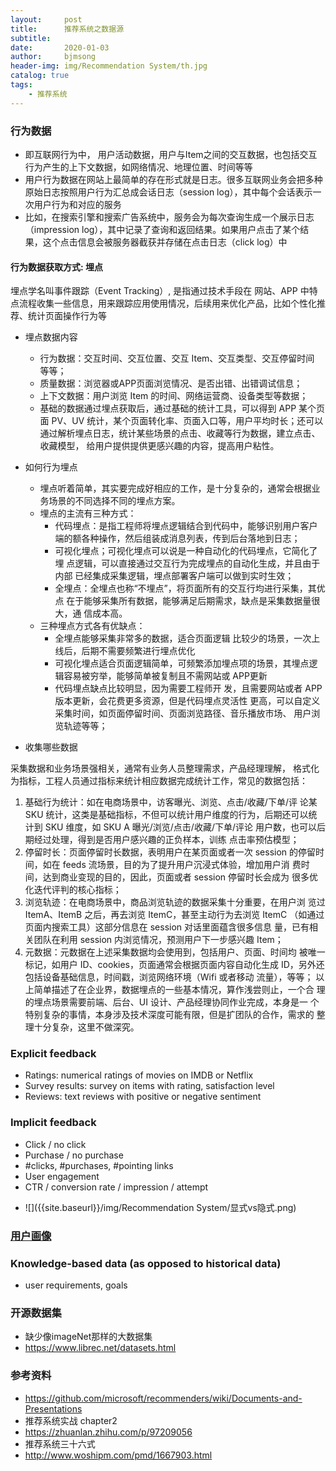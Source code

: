 ```yaml
---
layout:     post
title:      推荐系统之数据源
subtitle:   
date:       2020-01-03
author:     bjmsong
header-img: img/Recommendation System/th.jpg
catalog: true
tags:
    - 推荐系统
---
```


### 行为数据
- 即互联网行为中， 用户活动数据，用户与Item之间的交互数据，也包括交互行为产生的上下文数据，如网络情况、地理位置、时间等等
- 用户行为数据在网站上最简单的存在形式就是日志。很多互联网业务会把多种原始日志按照用户行为汇总成会话日志（session log），其中每个会话表示一次用户行为和对应的服务
- 比如，在搜索引擎和搜索广告系统中，服务会为每次查询生成一个展示日志（impression log），其中记录了查询和返回结果。如果用户点击了某个结果，这个点击信息会被服务器截获并存储在点击日志（click log）中



#### 行为数据获取方式: 埋点

埋点学名叫事件跟踪（Event Tracking）, 是指通过技术手段在 网站、APP 中特点流程收集一些信息，用来跟踪应用使用情况，后续用来优化产品，比如个性化推荐、统计页面操作行为等

- 埋点数据内容
  - 行为数据：交互时间、交互位置、交互 Item、交互类型、交互停留时间 等等；
  - 质量数据：浏览器或APP页面浏览情况、是否出错、出错调试信息； 
  - 上下文数据：用户浏览 Item 的时间、网络运营商、设备类型等数据； 
  - 基础的数据通过埋点获取后，通过基础的统计工具，可以得到 APP 某个页面 PV、UV 统计，某个页面转化率、页面入口等，用户平均时长；还可以通过解析埋点日志，统计某些场景的点击、收藏等行为数据，建立点击、收藏模型， 给用户提供提供更感兴趣的内容，提高用户粘性。

- 如何行为埋点

  - 埋点听着简单，其实要完成好相应的工作，是〸分复杂的，通常会根据业务场景的不同选择不同的埋点方案。
  - 埋点的主流有三种方式：
    - 代码埋点：是指工程师将埋点逻辑结合到代码中，能够识别用户客户端的额各种操作，然后组装成消息列表，传到后台落地到日志；	
    - 可视化埋点；可视化埋点可以说是一种自动化的代码埋点，它简化了埋 点逻辑，可以直接通过交互行为完成埋点的自动化生成，并且由于内部 已经集成采集逻辑，埋点部署客户端可以做到实时生效；
    - 全埋点：全埋点也称“不埋点”，将页面所有的交互行均进行采集，其优点 在于能够采集所有数据，能够满足后期需求，缺点是采集数据量很大，通 信成本高。
  - 三种埋点方式各有优缺点：
    - 全埋点能够采集非常多的数据，适合页面逻辑 比较少的场景，一次上线后，后期不需要频繁进行埋点优化
    - 可视化埋点适合页面逻辑简单，可频繁添加埋点项的场景，其埋点逻辑容易被穷举，能够简单被复制且不需网站或 APP更新
    - 代码埋点缺点比较明显，因为需要工程师开 发，且需要网站或者 APP 版本更新，会花费更多资源，但是代码埋点灵活性 更高，可以自定义采集时间，如页面停留时间、页面浏览路径、音乐播放市场、 用户浏览轨迹等等；

- 收集哪些数据

采集数据和业务场景强相关，通常有业务人员整理需求，产品经理理解， 格式化为指标，工程人员通过指标来统计相应数据完成统计工作，常见的数据包括：

1. 基础行为统计：如在电商场景中，访客曝光、浏览、点击/收藏/下单/评 论某 SKU 统计，这类是基础指标，不但可以统计用户维度的行为，后期还可以统计到 SKU 维度，如 SKU A 曝光/浏览/点击/收藏/下单/评论 用户数，也可以后期经过处理，得到是否用户感兴趣的正负样本，训练 点击率预估模型；
2. 停留时长：页面停留时长数据，表明用户在某页面或者一次 session 的停留时间，如在 feeds 流场景，目的为了提升用户沉浸式体验，增加用户消 费时间，达到商业变现的目的，因此，页面或者 session 停留时长会成为 很多优化迭代评判的核心指标；
3. 浏览轨迹：在电商场景中，商品浏览轨迹的数据采集〸分重要，在用户浏 览过 ItemA、ItemB 之后，再去浏览 ItemC，甚至主动行为去浏览 ItemC （如通过页面内搜索工具）这部分信息在 session 对话里面蕴含很多信息 量，已有相关团队在利用 session 内浏览情况，预测用户下一步感兴趣 Item；
4. 元数据：元数据在上述采集数据均会使用到，包括用户、页面、时间均 被唯一标记，如用户 ID、cookies，页面通常会根据页面内容自动化生成 ID，另外还包括设备基础信息，时间戳，浏览网络环境（Wifi 或者移动 流量），等等；
   以上简单描述了在企业界，数据埋点的一些基本情况，算作浅尝则止，一个合 理的埋点场景需要前端、后台、UI 设计、产品经理协同作业完成，本身是一 个特别复杂的事情，本身涉及技术深度可能有限，但是扩团队的合作，需求的 整理〸分复杂，这里不做深究。



### Explicit feedback

- Ratings: numerical ratings of movies on IMDB or Netflix
- Survey results: survey on items with rating, satisfaction level
- Reviews: text reviews with positive or negative sentiment



### Implicit feedback

- Click / no click
- Purchase / no purchase
- #clicks, #purchases, #pointing links
- User engagement
- CTR / conversion rate / impression / attempt


<ul> 
<li markdown="1"> 
![]({{site.baseurl}}/img/Recommendation System/显式vs隐式.png) 
</li> 
</ul> 



### [用户画像](https://bjmsong.github.io/2020/03/07/%E7%94%A8%E6%88%B7%E7%94%BB%E5%83%8F/)



### Knowledge-based data (as opposed to historical data)

- user requirements, goals



### 开源数据集

- 缺少像imageNet那样的大数据集
- https://www.librec.net/datasets.html



### 参考资料

- https://github.com/microsoft/recommenders/wiki/Documents-and-Presentations
- 推荐系统实战 chapter2
- https://zhuanlan.zhihu.com/p/97209056
- 推荐系统三十六式
- http://www.woshipm.com/pmd/1667903.html